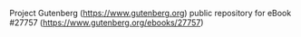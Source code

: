Project Gutenberg (https://www.gutenberg.org) public repository for eBook #27757 (https://www.gutenberg.org/ebooks/27757)
